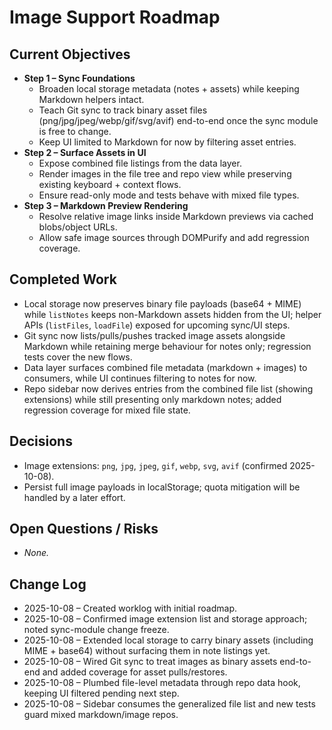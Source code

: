 <!-- Worklog for expanding VibeNote to support image assets -->

# Image Support Roadmap

## Current Objectives
- **Step 1 – Sync Foundations**  
  - Broaden local storage metadata (notes + assets) while keeping Markdown helpers intact.  
  - Teach Git sync to track binary asset files (png/jpg/jpeg/webp/gif/svg/avif) end-to-end once the sync module is free to change.  
  - Keep UI limited to Markdown for now by filtering asset entries.
- **Step 2 – Surface Assets in UI**  
  - Expose combined file listings from the data layer.  
  - Render images in the file tree and repo view while preserving existing keyboard + context flows.  
  - Ensure read-only mode and tests behave with mixed file types.
- **Step 3 – Markdown Preview Rendering**  
  - Resolve relative image links inside Markdown previews via cached blobs/object URLs.  
  - Allow safe image sources through DOMPurify and add regression coverage.

## Completed Work
- Local storage now preserves binary file payloads (base64 + MIME) while `listNotes` keeps non-Markdown assets hidden from the UI; helper APIs (`listFiles`, `loadFile`) exposed for upcoming sync/UI steps.
- Git sync now lists/pulls/pushes tracked image assets alongside Markdown while retaining merge behaviour for notes only; regression tests cover the new flows.
- Data layer surfaces combined file metadata (markdown + images) to consumers, while UI continues filtering to notes for now.
- Repo sidebar now derives entries from the combined file list (showing extensions) while still presenting only markdown notes; added regression coverage for mixed file state.

## Decisions
- Image extensions: `png`, `jpg`, `jpeg`, `gif`, `webp`, `svg`, `avif` (confirmed 2025-10-08).  
- Persist full image payloads in localStorage; quota mitigation will be handled by a later effort.

## Open Questions / Risks
- _None._

## Change Log
- 2025-10-08 – Created worklog with initial roadmap.
- 2025-10-08 – Confirmed image extension list and storage approach; noted sync-module change freeze.
- 2025-10-08 – Extended local storage to carry binary assets (including MIME + base64) without surfacing them in note listings yet.
- 2025-10-08 – Wired Git sync to treat images as binary assets end-to-end and added coverage for asset pulls/restores.
- 2025-10-08 – Plumbed file-level metadata through repo data hook, keeping UI filtered pending next step.
- 2025-10-08 – Sidebar consumes the generalized file list and new tests guard mixed markdown/image repos.

